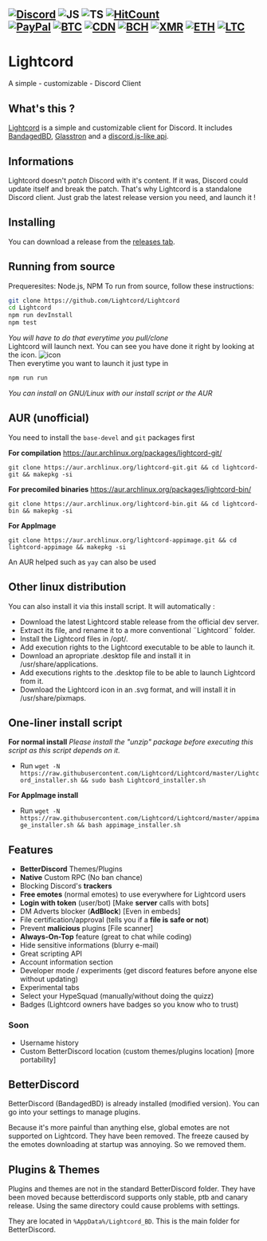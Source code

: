 [![Discord](https://img.shields.io/discord/705908350218666117?logo=discord&style=flat-square&color=%237289DA)](https://discord.gg/7eFff2A)
![JS](https://img.shields.io/badge/--yellow?logo=javascript&style=flat-square)
![TS](https://img.shields.io/badge/--blue?logo=typescript&style=flat-square)
[![HitCount](http://hits.dwyl.com/Lightcord/Lightcord.svg)](http://hits.dwyl.com/Lightcord/Lightcord)
<br />
[![PayPal](https://img.shields.io/badge/donate-PayPal-blue?logo=PayPal&style=flat-square)](https://paypal.me/jenwina)
[![BTC](https://img.shields.io/endpoint?url=https://raw.githubusercontent.com/phorcysed/cryptodonate/master/badges/bitcoin.json&style=flat-square)](https://unixkeys.github.io/cryptodonate/btc.html?address=14hL2fPS2ASoe8Hcif87EqCS5AGHrepGKp&note=https://github.com/phorcysed)
[![CDN](https://img.shields.io/endpoint?url=https://raw.githubusercontent.com/phorcysed/cryptodonate/master/badges/cdn.json&style=flat-square)](https://unixkeys.github.io/cryptodonate/cdn.html?address=CbdW3pR4HBWJ6wyc1JeNXP4L2fh8QiL85v&note=https://github.com/phorcysed)
[![BCH](https://img.shields.io/endpoint?url=https://raw.githubusercontent.com/phorcysed/cryptodonate/master/badges/bitcoincash.json&style=flat-square)](https://unixkeys.github.io/cryptodonate/bch.html?address=qzqwhfyvkl324fue86r55q656nftfmxkhsn6qugenq&note=https://github.com/phorcysed)
[![XMR](https://img.shields.io/endpoint?url=https://raw.githubusercontent.com/phorcysed/cryptodonate/master/badges/monero.json&style=flat-square)](https://unixkeys.github.io/cryptodonate/xmr.html?address=42pGf1KHHpqaifJd3TtWSdcTmhGVwFp24cGxDoqaYLQJ6rH4pM7KqtUdTpoyxHScDTSJpPA2Bnv19b1bs2uPXgSMH2KYkwj&note=https://github.com/phorcysed)
[![ETH](https://img.shields.io/endpoint?url=https://raw.githubusercontent.com/phorcysed/cryptodonate/master/badges/ethereum.json&style=flat-square)](https://unixkeys.github.io/cryptodonate/eth.html?address=0xEFE45F22Ee844bf2Ba0E4d853FA0bC8c028fAfFe&note=https://github.com/phorcysed)
[![LTC](https://img.shields.io/endpoint?url=https://raw.githubusercontent.com/phorcysed/cryptodonate/master/badges/litecoin.json&style=flat-square)](https://unixkeys.github.io/cryptodonate/ltc.html?address=LNTmfMjHJgTHaB7rj8ZuWWuU1XkP2YeGCA&note=https://github.com/phorcysed)
---
# Lightcord
A simple - customizable - Discord Client

## What's this ?
[Lightcord](https://lightcord.org) is a simple and customizable client for Discord.
It includes [BandagedBD](https://github.com/rauenzi/BetterDiscordApp), [Glasstron](https://github.com/AryToNeX/Glasstron) and a [discord.js-like api](https://github.com/Lightcord/Lightcord/tree/master/DiscordJS).

## Informations
Lightcord doesn't *patch* Discord with it's content. If it was, Discord could update itself and break the patch. That's why Lightcord is a standalone Discord client. Just grab the latest release version you need, and launch it !

## Installing 
You can download a release from the [releases tab](https://github.com/Lightcord/Lightcord/releases).

## Running from source
Prequeresites: Node.js, NPM
To run from source, follow these instructions:
```sh
git clone https://github.com/Lightcord/Lightcord
cd Lightcord
npm run devInstall
npm test
```
*You will have to do that everytime you pull/clone*
<br/>
Lightcord will launch next. You can see you have done it right by looking at the icon. 
![icon](https://github.com/Lightcord/Lightcord/blob/master/imagery/68747470733a2f2f692e696d6775722e636f6d2f72486e73504e4f2e706e67.png?raw=true)
<br />
Then everytime you want to launch it just type in
```sh
npm run run
```

*You can install on GNU/Linux with our install script or the AUR*

## AUR (unofficial)
You need to install the `base-devel` and `git` packages first

**For compilation** https://aur.archlinux.org/packages/lightcord-git/

`git clone https://aur.archlinux.org/lightcord-git.git && cd lightcord-git && makepkg -si`

**For precomiled binaries** https://aur.archlinux.org/packages/lightcord-bin/

`git clone https://aur.archlinux.org/lightcord-bin.git && cd lightcord-bin && makepkg -si`

**For AppImage**

`git clone https://aur.archlinux.org/lightcord-appimage.git && cd lightcord-appimage && makepkg -si`

An AUR helped such as `yay` can also be used

## Other linux distribution
You can also install it via this install script. It will automatically :
- Download the latest Lightcord stable release from the official dev server.
- Extract its file, and rename it to a more conventional ¨Lightcord¨ folder.
- Install the Lightcord files in /opt/.
- Add execution rights to the Lightcord executable to be able to launch it.
- Download an apropriate .desktop file and install it in /usr/share/applications.
- Add executions rights to the .desktop file to be able to launch Lightcord from it.
- Download the Lightcord icon in an .svg format, and will install it in /usr/share/pixmaps.

## One-liner install script

**For normal install**
*Please install the "unzip" package before executing this script as this script depends on it.* 
- Run `wget -N https://raw.githubusercontent.com/Lightcord/Lightcord/master/Lightcord_installer.sh && sudo bash Lightcord_installer.sh`

**For AppImage install**
- Run `wget -N https://raw.githubusercontent.com/Lightcord/Lightcord/master/appimage_installer.sh && bash appimage_installer.sh`

## Features
* **BetterDiscord** Themes/Plugins
* **Native** Custom RPC (No ban chance)
* Blocking Discord's **trackers**
* **Free emotes** (normal emotes) to use everywhere for Lightcord users
* **Login with token** (user/bot) [Make **server** calls with bots]
* DM Adverts blocker (**AdBlock**) [Even in embeds]
* File certification/approval (tells you if a **file is safe or not**)
* Prevent **malicious** plugins [File scanner]
* **Always-On-Top** feature (great to chat while coding)
* Hide sensitive informations (blurry e-mail)
* Great scripting API
* Account information section
* Developer mode / experiments (get discord features before anyone else without updating)
* Experimental tabs
* Select your HypeSquad (manually/without doing the quizz)
* Badges (Lightcord owners have badges so you know who to trust)

### Soon
* Username history
* Custom BetterDiscord location (custom themes/plugins location) [more portability]

## BetterDiscord
BetterDiscord (BandagedBD) is already installed (modified version).
You can go into your settings to manage plugins. 

Because it's more painful than anything else, global emotes are not supported on Lightcord. They have been removed. 
The freeze caused by the emotes downloading at startup was annoying. So we removed them.

## Plugins & Themes
Plugins and themes are not in the standard BetterDiscord folder. They have been moved because betterdiscord supports only stable, ptb and canary release. Using the same directory could cause problems with settings.

They are located in `%AppData%/Lightcord_BD`. This is the main folder for BetterDiscord.
